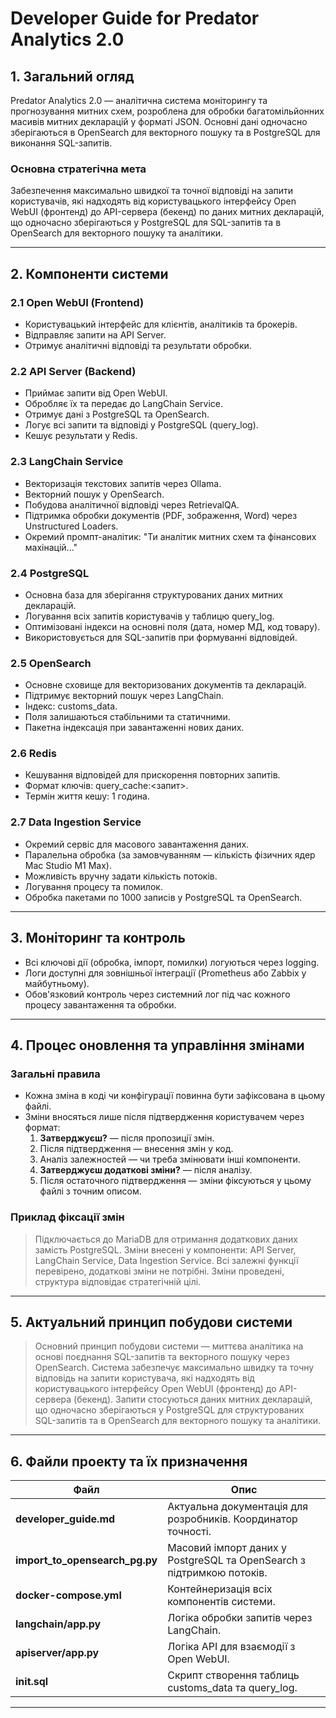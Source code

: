 # Developer Guide for Predator Analytics 2.0

## 1. Загальний огляд
Predator Analytics 2.0 — аналітична система моніторингу та прогнозування митних схем, розроблена для обробки багатомільйонних масивів митних декларацій у форматі JSON. Основні дані одночасно зберігаються в OpenSearch для векторного пошуку та в PostgreSQL для виконання SQL-запитів.

### Основна стратегічна мета
Забезпечення максимально швидкої та точної відповіді на запити користувачів, які надходять від користувацького інтерфейсу Open WebUI (фронтенд) до API-сервера (бекенд) по даних митних декларацій, що одночасно зберігаються у PostgreSQL для SQL-запитів та в OpenSearch для векторного пошуку та аналітики.

---

## 2. Компоненти системи

### 2.1 Open WebUI (Frontend)
- Користувацький інтерфейс для клієнтів, аналітиків та брокерів.
- Відправляє запити на API Server.
- Отримує аналітичні відповіді та результати обробки.

### 2.2 API Server (Backend)
- Приймає запити від Open WebUI.
- Обробляє їх та передає до LangChain Service.
- Отримує дані з PostgreSQL та OpenSearch.
- Логує всі запити та відповіді у PostgreSQL (query_log).
- Кешує результати у Redis.

### 2.3 LangChain Service
- Векторизація текстових запитів через Ollama.
- Векторний пошук у OpenSearch.
- Побудова аналітичної відповіді через RetrievalQA.
- Підтримка обробки документів (PDF, зображення, Word) через Unstructured Loaders.
- Окремий промпт-аналітик: "Ти аналітик митних схем та фінансових махінацій..."

### 2.4 PostgreSQL
- Основна база для зберігання структурованих даних митних декларацій.
- Логування всіх запитів користувачів у таблицю query_log.
- Оптимізовані індекси на основні поля (дата, номер МД, код товару).
- Використовується для SQL-запитів при формуванні відповідей.

### 2.5 OpenSearch
- Основне сховище для векторизованих документів та декларацій.
- Підтримує векторний пошук через LangChain.
- Індекс: customs_data.
- Поля залишаються стабільними та статичними.
- Пакетна індексація при завантаженні нових даних.

### 2.6 Redis
- Кешування відповідей для прискорення повторних запитів.
- Формат ключів: query_cache:<запит>.
- Термін життя кешу: 1 година.

### 2.7 Data Ingestion Service
- Окремий сервіс для масового завантаження даних.
- Паралельна обробка (за замовчуванням — кількість фізичних ядер Mac Studio M1 Max).
- Можливість вручну задати кількість потоків.
- Логування процесу та помилок.
- Обробка пакетами по 1000 записів у PostgreSQL та OpenSearch.

---

## 3. Моніторинг та контроль
- Всі ключові дії (обробка, імпорт, помилки) логуються через logging.
- Логи доступні для зовнішньої інтеграції (Prometheus або Zabbix у майбутньому).
- Обов'язковий контроль через системний лог під час кожного процесу завантаження та обробки.

---

## 4. Процес оновлення та управління змінами

### Загальні правила
- Кожна зміна в коді чи конфігурації повинна бути зафіксована в цьому файлі.
- Зміни вносяться лише після підтвердження користувачем через формат:
    1. **Затверджуєш?** — після пропозиції змін.
    2. Після підтвердження — внесення змін у код.
    3. Аналіз залежностей — чи треба змінювати інші компоненти.
    4. **Затверджуєш додаткові зміни?** — після аналізу.
    5. Після остаточного підтвердження — зміни фіксуються у цьому файлі з точним описом.

### Приклад фіксації змін
> Підключається до MariaDB для отримання додаткових даних замість PostgreSQL. Зміни внесені у компоненти: API Server, LangChain Service, Data Ingestion Service. Всі залежні функції перевірено, додаткові зміни не потрібні. Зміни проведені, структура відповідає стратегічній цілі.

---

## 5. Актуальний принцип побудови системи

> Основний принцип побудови системи — миттєва аналітика на основі поєднання SQL-запитів та векторного пошуку через OpenSearch. Система забезпечує максимально швидку та точну відповідь на запити користувача, які надходять від користувацького інтерфейсу Open WebUI (фронтенд) до API-сервера (бекенд). Запити стосуються даних митних декларацій, що одночасно зберігаються у PostgreSQL для структурованих SQL-запитів та в OpenSearch для векторного пошуку та аналітики.

---

## 6. Файли проекту та їх призначення

| Файл                         | Опис |
|--------------------|-----------------|
| **developer_guide.md** | Актуальна документація для розробників. Координатор точності. |
| **import_to_opensearch_pg.py** | Масовий імпорт даних у PostgreSQL та OpenSearch з підтримкою потоків. |
| **docker-compose.yml** | Контейнеризація всіх компонентів системи. |
| **langchain/app.py** | Логіка обробки запитів через LangChain. |
| **apiserver/app.py** | Логіка API для взаємодії з Open WebUI. |
| **init.sql** | Скрипт створення таблиць customs_data та query_log. |

---

